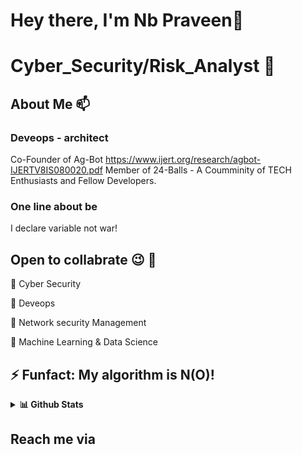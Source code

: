 
# Hey there, I'm Nb Praveen👋


# Cyber_Security/Risk_Analyst  🔭

## About Me 📫
 ### Deveops - architect
 
  Co-Founder of Ag-Bot https://www.ijert.org/research/agbot-IJERTV8IS080020.pdf
  Member of 24-Balls - A Coumminity of TECH Enthusiasts and Fellow Developers.
  
 ### One line about be
 I declare variable not war!

## Open to collabrate :wink: 💬
:small_orange_diamond: Cyber Security

:small_orange_diamond: Deveops

:small_orange_diamond: Network security Management

:small_orange_diamond: Machine Learning & Data Science

## ⚡ Funfact: My algorithm is N(O)!

<details>
  <summary><b>📊 Github Stats</b></summary>
  <p align="center"> <img src="https://github-readme-stats.vercel.app/api?username=praveen-nb&count_private=true&show_icons=true&include_all_commits=true" alt="Nb-praveen" | Stats" />
</details>

## Reach me via

<!--
**praveen-nb/praveen-nb** is a ✨ _special_ ✨ repository because its `README.md` (this file) appears on your GitHub profile.

Here are some ideas to get you started:

- 🔭 I’m currently working on ...
- 🌱 I’m currently learning ...
- 👯 I’m looking to collaborate on ...
- 🤔 I’m looking for help with ...
- 💬 Ask me about ...
- 📫 How to reach me: ...
- 😄 Pronouns: ...
- ⚡ Fun fact: ...
-->
